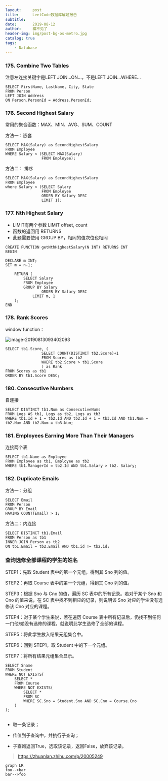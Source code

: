 ```yaml
---
layout:     post
title:      LeetCode数据库解题报告
subtitle:   
date:       2019-08-12
author:     猫不见了
header-img: img/post-bg-os-metro.jpg
catalog: true
tags:
    - Database
---
```




### 175. Combine Two Tables

注意左连接关键字是LEFT JOIN...ON...，不是LEFT JOIN...WHERE...

```mysql
SELECT FirstName, LastName, City, State 
FROM Person
LEFT JOIN Address 
ON Person.PersonId = Address.PersonId;
```





### 176. Second Highest Salary

常用的聚合函数：MAX、MIN、AVG、SUM、COUNT

方法一：嵌套

```mysql
SELECT MAX(Salary) as SecondHighestSalary
FROM Employee
WHERE Salary < (SELECT MAX(Salary)
                FROM Employee);
```

方法二： 排序

```mysql
SELECT MAX(Salary) as SecondHighestSalary
FROM Employee
where Salary < (SELECT Salary 
                FROM Employee
                ORDER BY Salary DESC
                LIMIT 1);
```





### 177. Nth Highest Salary

- LIMIT有两个参数 LIMIT offset, count 
- 函数的返回用 RETURNS
- 此题需要使用 GROUP BY，相同的值次位也相同

```mysql
CREATE FUNCTION getNthHighestSalary(N INT) RETURNS INT
BEGIN

DECLARE m INT;
SET m = n-1;

	RETURN (
        SELECT Salary
        FROM Employee
        GROUP BY Salary
				ORDER BY Salary DESC
    		LIMIT m, 1
    );
END
```





### 178. Rank Scores

window function：

![image-20190813093402093](https://ww4.sinaimg.cn/large/006tNc79ly1g5xssn0pjbj30ev06wmyf.jpg)

```mysql
SELECT tb1.Score, (
                SELECT COUNT(DISTINCT tb2.Score)+1
                FROM Scores as tb2
                WHERE tb2.Score > tb1.Score
                ) as Rank
FROM Scores as tb1
ORDER BY tb1.Score DESC;
```





### 180. Consecutive Numbers

自连接

```mysql
SELECT DISTINCT tb1.Num as ConsecutiveNums
FROM Logs AS tb1, Logs as tb2, Logs as tb3
WHERE tb1.Id + 1 = tb2.Id AND tb2.Id + 1 = tb3.Id AND tb1.Num = tb2.Num AND tb2.Num = tb3.Num; 
```





### 181. Employees Earning More Than Their Managers

连接两个表

```mysql
SELECT tb1.Name as Employee
FROM Employee as tb1, Employee as tb2
WHERE tb1.ManagerId = tb2.Id AND tb1.Salary > tb2. Salary;
```





### 182. Duplicate Emails

方法一：分组

```mysql
SELECT Email
FROM Person
GROUP BY Email
HAVING COUNT(Email) > 1;
```

方法二：内连接

```mysql
SELECT DISTINCT tb1.Email
FROM Person as tb1
INNER JOIN Person as tb2
ON tb1.Email = tb2.Email AND tb1.id != tb2.id;
```





### 查询选修全部课程的学生的姓名

STEP1：先取 Student 表中的第一个元组，得到其 Sno 列的值。

STEP2：再取 Course 表中的第一个元组，得到其 Cno 列的值。

STEP3：根据 Sno 与 Cno 的值，遍历 SC 表中的所有记录。若对于某个 Sno 和 Cno 的值来说，在 SC 表中找不到相应的记录，则说明该 Sno 对应的学生没有选修该 Cno 对应的课程。

STEP4：对于某个学生来说，若在遍历 Course 表中所有记录后，仍找不到任何一门他/她没有选修的课程，就说明此学生选修了全部的课程。

STEP5：将此学生放入结果元组集合中。

STEP6：回到 STEP1，取 Student 中的下一个元组。

STEP7：将所有结果元组集合显示。




```mysql
SELECT Sname
FROM Student
WHERE NOT EXISTS(
    SELECT *
    FROM Course
    WHERE NOT EXISTS(
      	SELECT * 
      	FROM SC
      	WHERE SC.Sno = Student.Sno AND SC.Cno = Course.Cno
  	)
);
	
```



- 取一条记录；

- 传值到子查询中，并执行子查询；

- 子查询返回True，选取该记录，返回False，放弃该记录。

  

> https://zhuanlan.zhihu.com/p/20005249



```mermaid
graph LR
foo-->bar
bar-->foo
```